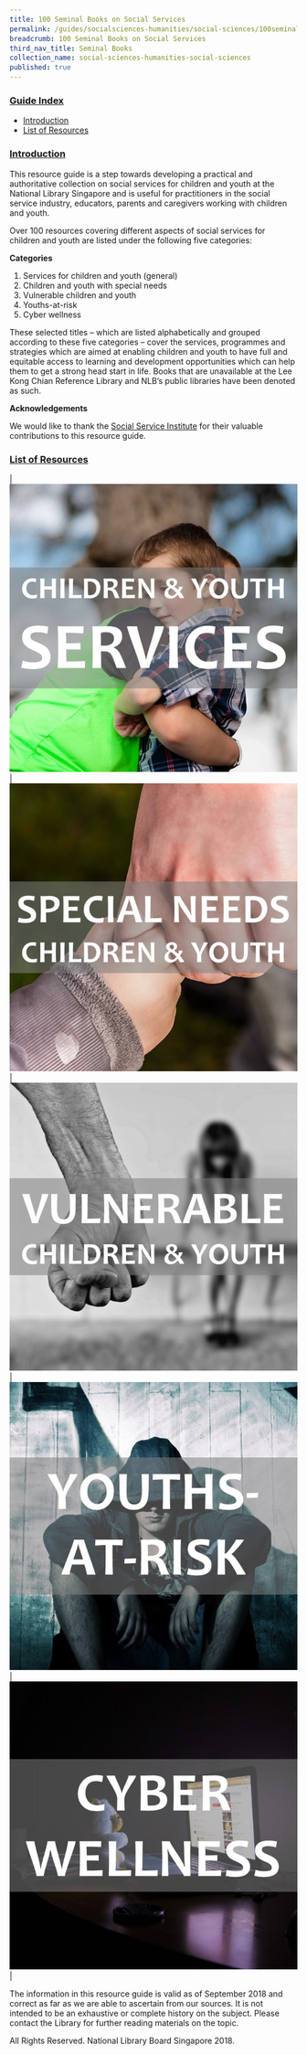 ```yaml
---
title: 100 Seminal Books on Social Services 
permalink: /guides/socialsciences-humanities/social-sciences/100seminalbooks-social-services
breadcrumb: 100 Seminal Books on Social Services 
third_nav_title: Seminal Books
collection_name: social-sciences-humanities-social-sciences
published: true
---
```


### <u>Guide Index</u>

* [Introduction](#introduction)
* [List of Resources](#list-of-resources)


### <u>Introduction</u>

This resource guide is a step towards developing a practical and authoritative collection on social services for children and youth at the National Library Singapore and is useful for practitioners in the social service industry, educators, parents and caregivers working with children and youth.

Over 100 resources covering different aspects of social services for children and youth are listed under the following five categories:

**Categories**

1.	Services for children and youth (general)
2.	Children and youth with special needs
3.	Vulnerable children and youth
4.	Youths-at-risk
5.	Cyber wellness

These selected titles – which are listed alphabetically and grouped according to these five categories – cover the services, programmes and strategies which are aimed at enabling children and youth to have full and equitable access to learning and development opportunities which can help them to get a strong head start in life. Books that are unavailable at the Lee Kong Chian Reference Library and NLB’s public libraries have been denoted as such.

**Acknowledgements**

We would like to thank the [Social Service Institute](https://www.ssi.gov.sg/) for their valuable contributions to this resource guide.

### <u>List of Resources</u>

| <a href="/guides/socialsciences-humanities/social-sciences/100seminalbooks/services-children-and-youth-general"><img src="/images/socsci-hum/Children-and-Youth-Services.jpg"></a> | <a href="/guides/socialsciences-humanities/social-sciences/seminal-books-youth-with-special-needs"><img src="/images/socsci-hum/Special-Needs-Children-and-Youth.jpg"></a> | <a href="/guides/socialsciences-humanities/social-sciences/100seminalbooks/vulnerable-children-and-youth"><img src="/images/socsci-hum/Vulnerable-Children-and-Youth.jpg"></a> | <a href="/guides/socialsciences-humanities/social-sciences/100seminalbooks/youths-at-risk"><img src="/images/socsci-hum/Youths-at-Risk.jpg"></a> | <a href="/guides/socialsciences-humanities/social-sciences/100seminalbooks/cyber-wellness"><img src="/images/socsci-hum/Cyber-Wellness.jpg"></a> |


The information in this resource guide is valid as of September 2018 and correct as far as we are able to ascertain from our sources. It is not intended to be an exhaustive or complete history on the subject. Please contact the Library for further reading materials on the topic.

All Rights Reserved. National Library Board Singapore 2018.